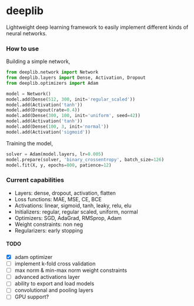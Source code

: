 # deeplib
Lightweight deep learning framework to easily implement different kinds of neural networks.

### How to use
Building a simple network,
```py
from deeplib.network import Network
from deeplib.layers import Dense, Activation, Dropout
from deeplib.optimizers import Adam

model = Network()
model.add(Dense(512, 300, init='regular_scaled'))
model.add(Activation('tanh'))
model.add(Dropout(rate=0.4))
model.add(Dense(300, 100, init='uniform', seed=42))
model.add(Activation('tanh'))
model.add(Dense(100, 3, init='normal'))
model.add(Activation('sigmoid'))
```

Training the model,
```py
solver = Adam(model.layers, lr=0.005)
model.prepare(solver, 'binary_crossentropy', batch_size=126)
model.fit(X, y, epochs=800, patience=12)
```

### Current capabilities
 - Layers: dense, dropout, activation, flatten
 - Loss functions: MAE, MSE, CE, BCE
 - Activations: linear, sigmoid, tanh, leaky, relu, elu
 - Initializers: regular, regular scaled, uniform, normal
 - Optimizers: SGD, AdaGrad, RMSprop, Adam
 - Weight constraints: non neg
 - Regularizers: early stopping

#### TODO
 - [X] adam optimizer
 - [ ] implement k-fold cross validation
 - [ ] max norm & min-max norm weight constraints
 - [ ] advanced activations layer
 - [ ] ability to export and load models
 - [ ] convolutional and pooling layers
 - [ ] GPU support?
